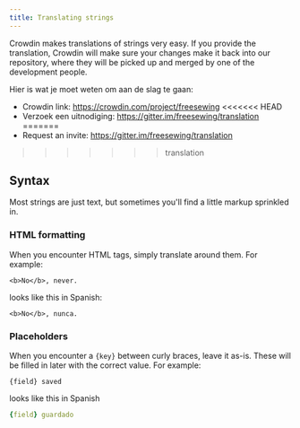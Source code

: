 ```yaml
---
title: Translating strings
---
```


Crowdin makes translations of strings very easy. If you provide the translation, Crowdin will make sure your changes make it back into our repository, where they will be picked up and merged by one of the development people.

Hier is wat je moet weten om aan de slag te gaan:

 - Crowdin link: https://crowdin.com/project/freesewing
<<<<<<< HEAD
 - Verzoek een uitnodiging: https://gitter.im/freesewing/translation
=======
 - Request an invite: https://gitter.im/freesewing/translation
>>>>>>> translation

## Syntax

Most strings are just text, but sometimes you'll find a little markup sprinkled in.

### HTML formatting

When you encounter HTML tags, simply translate around them. For example:

```markup
<b>No</b>, never.
```

looks like this in Spanish:

```markup
<b>No</b>, nunca.
```

### Placeholders

When you encounter a `{key}` between curly braces, leave it as-is. These will be filled in later with the correct value. For example:

```markup
{field} saved
```

looks like this in Spanish


```yaml
{field} guardado
```
